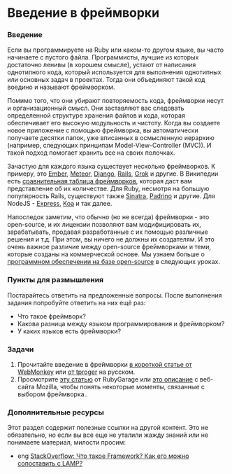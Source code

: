 # Введение в фреймворки

### Введение

Если вы программируете на Ruby или каком-то другом языке, вы часто начинаете с пустого файла. Программисты, лучшие из которых достаточно ленивы (в хорошем смысле), устают от написания однотипного кода, который используется для выполнения однотипных или основных задач в проектах. Тогда они объединяют такой код воедино и называют фреймворком.

Помимо того, что они убирают повторяемость кода, фреймворки несут и организационный смысл. Они заставляют вас следовать определенной структуре хранения файлов и кода, которая обеспечивает его высокую модульность и чистоту. Когда вы создаете новое приложение с помощью фреймворка, вы автоматически получаете десятки папок, уже вписанных в осмысленную иерархию (например, следующих принципам Model-View-Controller (MVC)). И такой подход помогает хранить все на своих полочках.

Зачастую для каждого языка существует несколько фреймворков. К примеру, это [Ember](http://emberjs.com/), [Meteor](http://www.meteor.com/), [Django](https://www.djangoproject.com/), [Rails](http://rubyonrails.org/), [Grok](http://grok.zope.org/) и другие. В Википедии есть [сравнительная таблица фреймворков](https://ru.wikipedia.org/wiki/%D0%A1%D1%80%D0%B0%D0%B2%D0%BD%D0%B5%D0%BD%D0%B8%D0%B5_%D0%BA%D0%B0%D1%80%D0%BA%D0%B0%D1%81%D0%BE%D0%B2_%D0%B2%D0%B5%D0%B1-%D0%BF%D1%80%D0%B8%D0%BB%D0%BE%D0%B6%D0%B5%D0%BD%D0%B8%D0%B9), которая даст вам представление об их количестве. Для Ruby, несмотря на большую популярность Rails, существуют также [Sinatra](http://www.sinatrarb.com/), [Padrino](http://www.padrinorb.com/) и другие. Для NodeJS - [Express](https://expressjs.com/ru/), [Koa](https://koajs.com/) и так далее.

Напоследок заметим, что обычно (но не всегда) фреймворки - это open-source, и их лицензии позволяют вам модифицировать их, зарабатывать, продавая разработанные с их помощью различные решения и т.д. При этом, вы ничего не должны их создателям. И это очень важное различие между open-source фреймворками и теми, которые созданы на коммерческой основе. Мы узнаем больше о [программном обеспечении на базе open-source](https://ru.wikipedia.org/wiki/%D0%9E%D1%82%D0%BA%D1%80%D1%8B%D1%82%D0%BE%D0%B5_%D0%BF%D1%80%D0%BE%D0%B3%D1%80%D0%B0%D0%BC%D0%BC%D0%BD%D0%BE%D0%B5_%D0%BE%D0%B1%D0%B5%D1%81%D0%BF%D0%B5%D1%87%D0%B5%D0%BD%D0%B8%D0%B5) в следующих уроках.

### Пункты для размышления

Постарайтесь ответить на предложенные вопросы. После выполнения задания попробуйте ответить на них ещё раз:

- Что такое фреймворк?
- Какова разница между языком программирования и фреймворком?
- У каких языков есть фреймворки?

### Задачи

1. Прочитайте введение в фреймворки [в короткой статье от WebMonkey](https://www.wired.com/2010/02/get_started_with_web_frameworks/) или [от tproger](https://tproger.ru/translations/web-frameworks-how-to-get-started/) <span class="btn-fill btn btn-xs btn-info">на русском</span>.
2. Просмотрите [эту статью](https://rubygarage.org/blog/technology-stack-for-web-development) от RubyGarage или [это описание](https://developer.mozilla.org/ru/docs/Learn/Server-side/First_steps/Web_frameworks) с веб-сайта Mozilla, чтобы понять некоторые моменты, связанные с выбором фреймворка..

### Дополнительные ресурсы

Этот раздел содержит полезные ссылки на другой контент. Это не обязательно, но если вы все еще не уталили жажду знаний или не понимаете материал, милости просим:

- <span class="btn-fill btn btn-xs btn-success">eng</span> [StackOverflow: Что такое Framework? Как его можно сопоставить с LAMP?](http://stackoverflow.com/questions/4507506/what-is-a-web-framework-how-does-it-compare-with-lamp)

